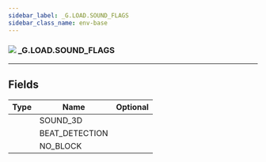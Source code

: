 ```yaml
---
sidebar_label: _G.LOAD.SOUND_FLAGS
sidebar_class_name: env-base
---
```


### ![](/img/wiki/base.png) _G.LOAD.SOUND_FLAGS


-----------------
## Fields

| Type   | Name | Optional |
| ------ | ---- | -------: |
|  | SOUND_3D |   |
|  | BEAT_DETECTION |   |
|  | NO_BLOCK |   |

